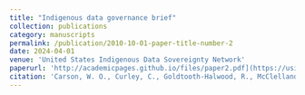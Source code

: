 ```yaml
---
title: "Indigenous data governance brief"
collection: publications
category: manuscripts
permalink: /publication/2010-10-01-paper-title-number-2
date: 2024-04-01
venue: 'United States Indigenous Data Sovereignty Network'
paperurl: 'http://academicpages.github.io/files/paper2.pdf](https://usindigenousdatanetwork.org/wp-content/uploads/2024/10/Indigenous-Data-Governance-Brief-FINAL.pdf'
citation: 'Carson, W. O., Curley, C., Goldtooth-Halwood, R., McClelland, D. J., Carroll, S. R., Yuan, N. P., Carvajal, S., & Cordova-Marks, F. M. (2024). &quot;Indigenous data governance brief.&quot; <i>United States Indigenous Data Sovereignty Network </i>.'
---
```

